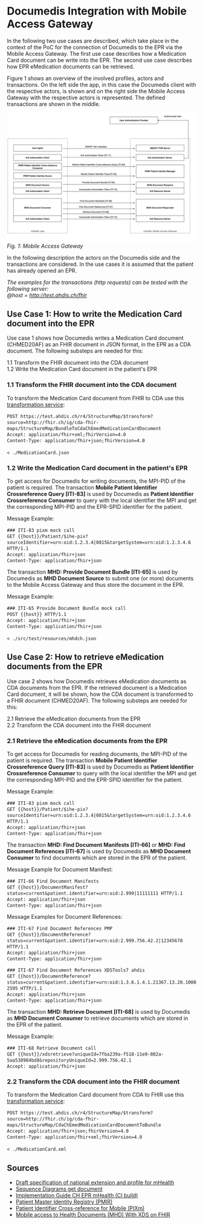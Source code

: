 # Documedis Integration with Mobile Access Gateway

In the following two use cases are described, which take place in the context of the PoC for the connection of Documedis to the EPR via the Mobile Access Gateway. The first use case describes how a Medication Card document can be write into the EPR. The second use case describes how EPR eMedication documents can be retrieved.

Figure 1 shows an overview of the involved profiles, actors and transactions. On the left side the app, in this case the Documedis client with the respective actors, is shown and on the right side the Mobile Access Gateway with the respective actors is represented. The defined transactions are shown in the middle.   

![Headers](https://github.com/ahdis/test.ahdis.ch/blob/master/images/MobileAccessGateway.png)   
*Fig. 1: Mobile Access Gateway*

In the following description the actors on the Documedis side and the transactions are considered. In the use cases it is assumed that the patient has already opened an EPR.

*The examples for the transactions (http requests) can be tested with the following server:*   
*@host = http://test.ahdis.ch/fhir*


## Use Case 1: How to write the Medication Card document into the EPR
Use case 1 shows how Documedis writes a Medication Card document (CHMED20AF) as an FHIR document in JSON format, in the EPR as a CDA document. The following substeps are needed for this:

   1.1 Transform the FHIR document into the CDA document   
   1.2 Write the Medication Card document in the patient's EPR   

### 1.1 Transform the FHIR document into the CDA document

To transform the Medication Card document from FHIR to CDA use this [transformation service](https://github.com/ahdis/test.ahdis.ch/blob/master/Transformation_FHIR-CDA.md#transformation-documents-from-cda-to-fhir-and-back-as-a-service):

```
POST https://test.ahdis.ch/r4/StructureMap/$transform?source=http://fhir.ch/ig/cda-fhir-maps/StructureMap/BundleToCdaChEmedMedicationCardDocument
Accept: application/fhir+xml;fhirVersion=4.0
Content-Type: application/fhir+json;fhirVersion=4.0

< ./MedicationCard.json
```

### 1.2 Write the Medication Card document in the patient's EPR

To get access for Documedis for writing documents, the MPI-PID of the patient is required. 
The transaction **Mobile Patient Identifier Crossreference Query [ITI-83]** is used by Documedis as **Patient Identifier Crossreference Consumer** to query with the local identifier the MPI and get the corresponding MPI-PID and the EPR-SPID identifier for the patient.

Message Example:   
```
### ITI-83 pixm mock call
GET {{host}}/Patient/$ihe-pix?sourceIdentifier=urn:oid:1.2.3.4|0815&targetSystem=urn:oid:1.2.3.4.6 HTTP/1.1
Accept: application/fhir+json
Content-Type: application/fhir+json
```

The transaction **MHD: Provide Document Bundle [ITI-65]** is used by Documedis as **MHD Document Source** to submit one (or more) documents to the Mobile Access Gateway and thus store the document in the EPR.

Message Example:   
```
### ITI-65 Provide Document Bundle mock call
POST {{host}} HTTP/1.1
Accept: application/fhir+json
Content-Type: application/fhir+json

< ./src/test/resources/mhdch.json
```

## Use Case 2: How to retrieve eMedication documents from the EPR
Use case 2 shows how Documedis retrieves eMedication documents as CDA documents from the EPR. If the retrieved document is a Medication Card document, it will be shown, how the CDA document is transformed to a FHIR document (CHMED20AF). The following substeps are needed for this:

   2.1 Retrieve the eMedication documents from the EPR   
   2.2 Transform the CDA document into the FHIR document   

### 2.1 Retrieve the eMedication documents from the EPR   

To get access for Documedis for reading documents, the MPI-PID of the patient is required. 
The transaction **Mobile Patient Identifier Crossreference Query [ITI-83]** is used by Documedis as **Patient Identifier Crossreference Consumer** to query with the local identifier the MPI and get the corresponding MPI-PID and the EPR-SPID identifier for the patient.

Message Example:   
```
### ITI-83 pixm mock call
GET {{host}}/Patient/$ihe-pix?sourceIdentifier=urn:oid:1.2.3.4|0815&targetSystem=urn:oid:1.2.3.4.6 HTTP/1.1
Accept: application/fhir+json
Content-Type: application/fhir+json
```

The transaction **MHD: Find Document Manifests [ITI-66]** or **MHD: Find Document References [ITI-67]** is used by Documedis as **MHD Document Consumer** to find documents which are stored in the EPR of the patient.

Message Example for Document Manifest:   
```
### ITI-66 Find Document Manifests
GET {{host}}/DocumentManifest?status=current&patient.identifier=urn:oid:2.999|11111111 HTTP/1.1
Accept: application/fhir+json
Content-Type: application/fhir+json
```

Message Examples for Document References:     
```
### ITI-67 Find Document References PMP
GET {{host}}/DocumentReference?status=current&patient.identifier=urn:oid:2.999.756.42.2|12345678 HTTP/1.1
Accept: application/fhir+json
Content-Type: application/fhir+json
```   

```
### ITI-67 Find Document References XDSTools7 ahdis
GET {{host}}/DocumentReference?status=current&patient.identifier=urn:oid:1.3.6.1.4.1.21367.13.20.1000|IHERED-2595 HTTP/1.1
Accept: application/fhir+json
Content-Type: application/fhir+json
```

The transaction **MHD: Retrieve Document [ITI-68]** is used by Documedis as **MHD Document Consumer** to retrieve documents which are stored in the EPR of the patient.

Message Example:   
```
### ITI-68 Retrieve Document call
GET {{host}}/xdsretrieve?uniqueId=7fba239a-f518-11e9-802a-5aa538984bd8&repositoryUniqueId=2.999.756.42.1
Accept: application/fhir+json
```

### 2.2 Transform the CDA document into the FHIR document   
To transform the Medication Card document from CDA to FHIR use this [transformation service](https://github.com/ahdis/test.ahdis.ch/blob/master/Transformation_FHIR-CDA.md#transformation-documents-from-cda-to-fhir-and-back-as-a-service):

```
POST https://test.ahdis.ch/r4/StructureMap/$transform?source=http://fhir.ch/ig/cda-fhir-maps/StructureMap/CdaChEmedMedicationCardDocumentToBundle
Accept: application/fhir+json;fhirVersion=4.0
Content-Type: application/fhir+xml;fhirVersion=4.0

< ./MedicationCard.xml
```

## Sources
- [Draft specification of national extension and profile for mHealth](https://groups.google.com/u/1/g/epd_projectathon/c/XsWT8Rnbfuw)
- [Sequence Diagrams get document](https://github.com/ahdis/ch-epr-seqdiag/tree/mhealth2020)
- [Implementation Guide CH EPR mHealth (CI build)](http://build.fhir.org/ig/ehealthsuisse/ch-epr-mhealth/)
- [Patient Master Identity Registry (PMIR)](https://www.ihe.net/uploadedFiles/Documents/ITI/IHE_ITI_Suppl_PMIR.pdf)
- [Patient Identifier Cross-reference for Mobile (PIXm)](https://www.ihe.net/uploadedFiles/Documents/ITI/IHE_ITI_Suppl_PIXm.pdf)
- [Mobile access to Health Documents (MHD) With XDS on FHIR ](https://www.ihe.net/uploadedFiles/Documents/ITI/IHE_ITI_Suppl_MHD.pdf)